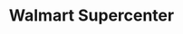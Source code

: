 ---
title: "Walmart Supercenter"
url: /wichita/walmart-supercenter-north-meridian-avenue/
shop: supermarket
---